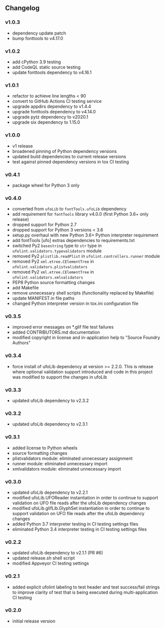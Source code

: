 ## Changelog

### v1.0.3

- dependency update patch
- bump fonttools to v4.17.0

### v1.0.2

- add cPython 3.9 testing
- add CodeQL static source testing
- update fonttools dependency to v4.16.1

### v1.0.1

- refactor to achieve line lengths < 90
- convert to GitHub Actions CI testing service
- upgrade appdirs dependency to v1.4.4
- upgrade fonttools dependency to v4.14.0
- upgrade pytz dependency to v2020.1
- upgrade six dependency to 1.15.0

### v1.0.0

- v1 release
- broadened pinning of Python dependency versions
- updated build dependencies to current release versions
- test against pinned dependency versions in tox CI testing

### v0.4.1

- package wheel for Python 3 only

### v0.4.0

- converted from `ufoLib` to `fontTools.ufoLib` dependency
- add requirement for `fontTools` library v4.0.0 (first Python 3.6+ only release)
- dropped support for Python 2.7
- dropped support for Python 3 versions < 3.6
- setup.py overhaul with new Python 3.6+ Python interpreter requirement
- add fontTools [ufo] extras dependencies to requirements.txt
- switched Py2 `basestring` type to `str` type in `ufolint.validators.typevalidators` module
- removed Py2 `plistlib.readPlist` in `ufolint.controllers.runner` module
- removed Py2 `xml.etree.CElementTree` in `ufolint.validators.plistvalidators`
- removed Py2 `xml.etree.CElementTree` in `ufolint.validators.xmlvalidators`
- PEP8 Python source formatting changes
- add Makefile
- remove unnecessary shell scripts (functionality replaced by Makefile)
- update MANIFEST.in file paths
- changed Python interpreter version in tox.ini configuration file

### v0.3.5

- improved error messages on \*.glif file test failures
- added CONTRIBUTORS.md documentation
- modified copyright in license and in-application help to "Source Foundry Authors"

### v0.3.4

- force install of ufoLib dependency at version >= 2.2.0. This is release where optional validation support introduced and code in this project was modified to support the changes in ufoLib

### v0.3.3

- updated ufoLib dependency to v2.3.2

### v0.3.2

- updated ufoLib dependency to v2.3.1

### v0.3.1

- added license to Python wheels
- source formatting changes
- plistvalidators module: eliminated unnecessary assignment
- runner module: eliminated unnecessary import
- xmlvalidators module: eliminated unnecessary import

### v0.3.0

- updated ufoLib dependency to v2.2.1
- modified ufoLib.UFOReader instantiation in order to continue to support validation on UFO file reads after the ufoLib dependency changes
- modified ufoLib.glifLib.GlyphSet instantiation in order to continue to support validation on UFO file reads after the ufoLib dependency changes
- added Python 3.7 interpreter testing in CI testing settings files
- eliminated Python 3.4 interpreter testing in CI testing settings files

### v0.2.2

- updated ufoLib dependency to v2.1.1 (PR #6)
- updated release.sh shell script
- modified Appveyor CI testing settings

### v0.2.1

- added explicit ufolint labeling to test header and test success/fail strings to improve clarity of test that is being executed during multi-application CI testing

### v0.2.0

- initial release version
